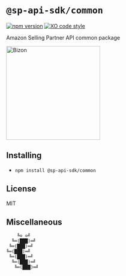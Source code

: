 # `@sp-api-sdk/common`

[![npm version](https://img.shields.io/npm/v/@sp-api-sdk/common)](https://www.npmjs.com/package/@sp-api-sdk/common)
[![XO code style](https://img.shields.io/badge/code_style-xo-cyan)](https://github.com/xojs/xo)

Amazon Selling Partner API common package

[<img src="https://files.bizon.solutions/images/logo/bizon-horizontal.png" alt="Bizon" width="250"/>](https://www.bizon.solutions?utm_source=github&utm_medium=readme&utm_campaign=selling-partner-api-sdk)

## Installing

- `npm install @sp-api-sdk/common`

## License

MIT

## Miscellaneous

```
    ╚⊙ ⊙╝
  ╚═(███)═╝
 ╚═(███)═╝
╚═(███)═╝
 ╚═(███)═╝
  ╚═(███)═╝
   ╚═(███)═╝
```
